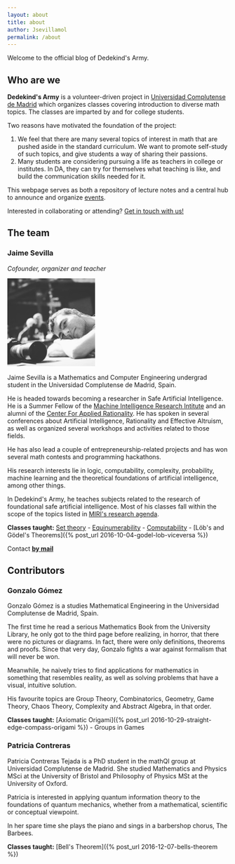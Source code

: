 ```yaml
---
layout: about
title: about
author: Jsevillamol
permalink: /about
---
```


Welcome to the official blog of Dedekind's Army.

## Who are we
**Dedekind's Army** is a volunteer-driven project in [Universidad Complutense de Madrid](https://www.ucm.es/)
which organizes classes covering introduction to diverse math topics. The classes are imparted by and for college students.

Two reasons have motivated the foundation of the project:

1. We feel that there are many several topics of interest in math that are pushed aside
in the standard curriculum. We want to promote self-study of such topics, and give students
a way of sharing their passions.
2. Many students are considering pursuing a life as teachers in college or institutes. In DA, they can
try for themselves what teaching is like, and build the communication skills needed for it.

This webpage serves as both a repository of lecture notes and a central hub to announce and organize [events](/calendar).

Interested in collaborating or attending? [Get in touch with us!](mailto:dedekindsarmy@gmail.com)

## The team

### Jaime Sevilla
*Cofounder, organizer and teacher*

<img src="/images/Jsevillamol.jpg" alt="Jaime Sevilla" style="width: 200px;"/>

Jaime Sevilla is a Mathematics and Computer Engineering undergrad student in the Universidad Complutense de Madrid, Spain.

He is headed towards becoming a researcher in Safe Artificial Intelligence. He is a Summer Fellow of the [Machine Intelligence Research Intitute](https://intelligence.org/) and an alumni of the [Center For Applied Rationality](rationality.org). He has spoken in several conferences about Artificial Intelligence, Rationality and Effective Altruism, as well as organized several workshops and activities related to those fields.

He has also lead a couple of entrepreneurship-related projects and has won several math contests and programming hackathons.

His research interests lie in logic, computability, complexity, probability, machine learning and the theoretical foundations of artificial intelligence, among other things.

In Dedekind's Army, he teaches subjects related to the research of foundational safe artificial intelligence. Most of his classes fall within the scope of the topics listed in [MIRI's research agenda](https://intelligence.org/research-guide/).

**Classes taught:**
[Set theory](https://drive.google.com/file/d/0ByOY0ltwG6s-Y0syd2V1b0RrZGs/view?usp=sharing) -
[Equinumerability](https://drive.google.com/file/d/0ByOY0ltwG6s-QXEzUkgySXRBMTQ/view?usp=sharing) -
[Computability](https://drive.google.com/file/d/0ByOY0ltwG6s-bHVyY2tEWW9YWTA/view?usp=sharing) -
[Löb's and Gödel's Theorems]({% post_url 2016-10-04-godel-lob-viceversa %})

Contact **[by mail](mailto:jsevillamol@outlook.com)**

<!--
### Diego Chicharro
*Cofounder, site manager and teacher*

Diego Chicharro is an undergraduate student at the Complutense University of Madrid, studying a joint degree in Mathematics and Physics.

He aims to become a mathematical researcher in a field that is still to be determined. Within his main interests lie number theory, complex analysis, field theory and topology.

He also likes spending time researching elementary number theory, summation methods, and asymptotics, and thoroughly enjoys solving challenging problems, in particular olympiad-like problems. That is the reason why in his classes a problem-solving spirit is always noticeable.

**Classes taught:**
[Elementary Number theory](https://drive.google.com/file/d/0ByOY0ltwG6s-RFRpcE1fQnM2VEk/view?usp=sharing)

Contact **[by mail](mailto:iqcd13g0@gmail.com)**
-->

## Contributors

### Gonzalo Gómez

Gonzalo Gómez is a studies Mathematical Engineering in the Universidad Complutense de Madrid, Spain.

The first time he read a serious Mathematics Book from the University Library, he only got to the third page before realizing, in horror, that there were no pictures or diagrams. In fact, there were only definitions, theorems and proofs. Since that very day, Gonzalo fights a war against formalism that will never be won.

Meanwhile, he naively tries to find applications for mathematics in something that resembles reality, as well as solving problems that have a visual, intuitive solution.

His favourite topics are Group Theory, Combinatorics, Geometry, Game Theory, Chaos Theory, Complexity and Abstract Algebra, in that order.

**Classes taught:**
[Axiomatic Origami]({% post_url 2016-10-29-straight-edge-compass-origami %}) - Groups in Games

### Patricia Contreras

Patricia Contreras Tejada is a PhD student in the mathQI group at Universidad Complutense de Madrid. She studied Mathematics and Physics MSci at the University of Bristol and Philosophy of Physics MSt at the University of Oxford.

Patricia is interested in applying quantum information theory to the foundations of quantum mechanics, whether from a mathematical, scientific or conceptual viewpoint.

In her spare time she plays the piano and sings in a barbershop chorus, The Barbees.

**Classes taught:**
[Bell's Theorem]({% post_url 2016-12-07-bells-theorem %})
